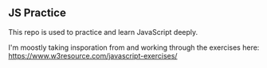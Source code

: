 ## JS Practice
This repo is used to practice and learn JavaScript deeply.

I'm moostly taking insporation from and working through the exercises here: https://www.w3resource.com/javascript-exercises/